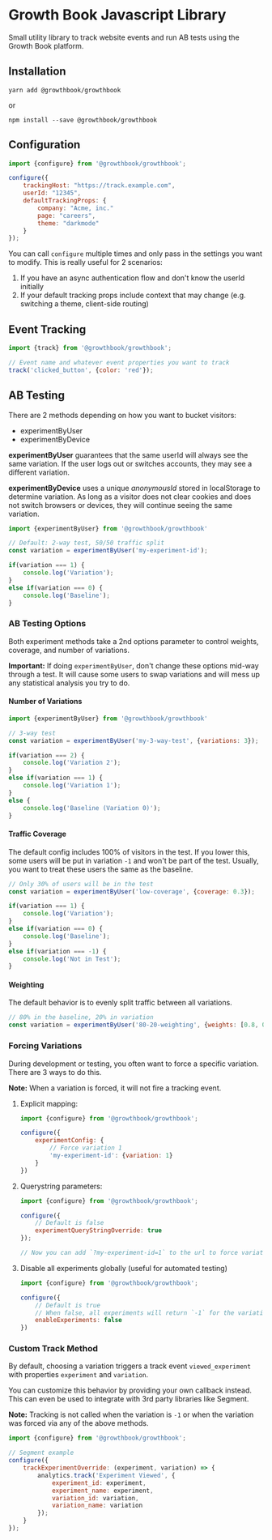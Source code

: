 # Growth Book Javascript Library

Small utility library to track website events and run AB tests using the Growth Book platform.

## Installation

`yarn add @growthbook/growthbook` 

or 

`npm install --save @growthbook/growthbook`

## Configuration

```js
import {configure} from '@growthbook/growthbook';

configure({
    trackingHost: "https://track.example.com",
    userId: "12345",
    defaultTrackingProps: {
        company: "Acme, inc."
        page: "careers",
        theme: "darkmode"
    }
});
```

You can call `configure` multiple times and only pass in the settings you want to modify.  This is really useful for 2 scenarios:

1.  If you have an async authentication flow and don't know the userId initially
2.  If your default tracking props include context that may change (e.g. switching a theme, client-side routing)

## Event Tracking

```js
import {track} from '@growthbook/growthbook';

// Event name and whatever event properties you want to track
track('clicked_button', {color: 'red'});
```

## AB Testing

There are 2 methods depending on how you want to bucket visitors:

-  experimentByUser
-  experimentByDevice

**experimentByUser** guarantees that the same userId will always see the same variation. If the user logs out or switches accounts, they may see a different variation.

**experimentByDevice** uses a unique *anonymousId* stored in localStorage to determine variation. As long as a visitor does not clear cookies and does not switch browsers or devices, they will continue seeing the same variation.

```js
import {experimentByUser} from '@growthbook/growthbook'

// Default: 2-way test, 50/50 traffic split
const variation = experimentByUser('my-experiment-id');

if(variation === 1) {
    console.log('Variation');
}
else if(variation === 0) {
    console.log('Baseline');
}
```

### AB Testing Options

Both experiment methods take a 2nd options parameter to control weights, coverage, and number of variations.

**Important:** If doing `experimentByUser`, don't change these options mid-way through a test. It will cause some users to swap variations and will mess up any statistical analysis you try to do.

#### Number of Variations

```js
import {experimentByUser} from '@growthbook/growthbook'

// 3-way test
const variation = experimentByUser('my-3-way-test', {variations: 3});

if(variation === 2) {
    console.log('Variation 2');
}
else if(variation === 1) {
    console.log('Variation 1');
}
else {
    console.log('Baseline (Variation 0)');
}
```

#### Traffic Coverage

The default config includes 100% of visitors in the test.  If you lower this, some users will be put in variation `-1` and won't be part of the test.  Usually, you want to treat these users the same as the baseline.

```js
// Only 30% of users will be in the test
const variation = experimentByUser('low-coverage', {coverage: 0.3});

if(variation === 1) {
    console.log('Variation');
}
else if(variation === 0) {
    console.log('Baseline');
}
else if(variation === -1) {
    console.log('Not in Test');
}
```

#### Weighting

The default behavior is to evenly split traffic between all variations.

```js
// 80% in the baseline, 20% in variation
const variation = experimentByUser('80-20-weighting', {weights: [0.8, 0.2]});
```

### Forcing Variations

During development or testing, you often want to force a specific variation.  There are 3 ways to do this.

**Note:** When a variation is forced, it will not fire a tracking event.

1.  Explicit mapping:
    ```js
    import {configure} from '@growthbook/growthbook';

    configure({
        experimentConfig: {
            // Force variation 1
            'my-experiment-id': {variation: 1}
        }
    })
    ```
2.  Querystring parameters:
    ```js
    import {configure} from '@growthbook/growthbook';

    configure({
        // Default is false
        experimentQueryStringOverride: true
    });

    // Now you can add `?my-experiment-id=1` to the url to force variation 1
    ```
3.  Disable all experiments globally (useful for automated testing)
    ```js
    import {configure} from '@growthbook/growthbook';

    configure({
        // Default is true
        // When false, all experiments will return `-1` for the variation
        enableExperiments: false
    })
    ```

### Custom Track Method

By default, choosing a variation triggers a track event `viewed_experiment` with properties `experiment` and `variation`.

You can customize this behavior by providing your own callback instead.  This can even be used to integrate with 3rd party libraries like Segment.

**Note:** Tracking is not called when the variation is `-1` or when the variation was forced via any of the above methods.

```js
import {configure} from '@growthbook/growthbook';

// Segment example
configure({
    trackExperimentOverride: (experiment, variation) => {
        analytics.track('Experiment Viewed', {
            experiment_id: experiment,
            experiment_name: experiment,
            variation_id: variation,
            variation_name: variation
        });
    }
});
```